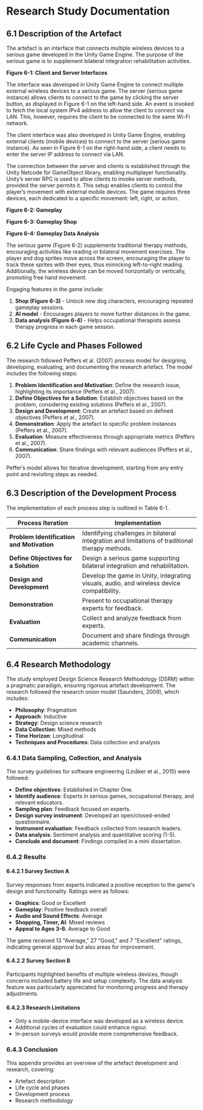 # Research Study Documentation

## 6.1 Description of the Artefact

The artefact is an interface that connects multiple wireless devices to a serious game developed in the Unity Game Engine. The purpose of the serious game is to supplement bilateral integration rehabilitation activities.

**Figure 6-1: Client and Server Interfaces**

The interface was developed in Unity Game Engine to connect multiple external wireless devices to a serious game. The server (serious game instance) allows clients to connect to the game by clicking the server button, as displayed in Figure 6-1 on the left-hand side. An event is invoked to fetch the local system IPv4 address to allow the client to connect via LAN. This, however, requires the client to be connected to the same Wi-Fi network.

The client interface was also developed in Unity Game Engine, enabling external clients (mobile devices) to connect to the server (serious game instance). As seen in Figure 6-1 on the right-hand side, a client needs to enter the server IP address to connect via LAN.

The connection between the server and clients is established through the Unity Netcode for GameObject library, enabling multiplayer functionality. Unity’s server RPC is used to allow clients to invoke server methods, provided the server permits it. This setup enables clients to control the player’s movement with external mobile devices. The game requires three devices, each dedicated to a specific movement: left, right, or action.

**Figure 6-2: Gameplay**

**Figure 6-3: Gameplay Shop**

**Figure 6-4: Gameplay Data Analysis**

The serious game (Figure 6-2) supplements traditional therapy methods, encouraging activities like reading or bilateral movement exercises. The player and dog sprites move across the screen, encouraging the player to track these sprites with their eyes, thus mimicking left-to-right reading. Additionally, the wireless device can be moved horizontally or vertically, promoting free hand movement.

Engaging features in the game include:
1. **Shop (Figure 6-3)** - Unlock new dog characters, encouraging repeated gameplay sessions.
2. **AI model** - Encourages players to move further distances in the game.
3. **Data analysis (Figure 6-4)** - Helps occupational therapists assess therapy progress in each game session.

## 6.2 Life Cycle and Phases Followed

The research followed Peffers et al. (2007) process model for designing, developing, evaluating, and documenting the research artefact. The model includes the following steps:

1. **Problem Identification and Motivation**: Define the research issue, highlighting its importance (Peffers et al., 2007).
2. **Define Objectives for a Solution**: Establish objectives based on the problem, considering existing solutions (Peffers et al., 2007).
3. **Design and Development**: Create an artefact based on defined objectives (Peffers et al., 2007).
4. **Demonstration**: Apply the artefact to specific problem instances (Peffers et al., 2007).
5. **Evaluation**: Measure effectiveness through appropriate metrics (Peffers et al., 2007).
6. **Communication**: Share findings with relevant audiences (Peffers et al., 2007).

Peffer’s model allows for iterative development, starting from any entry point and revisiting steps as needed.

## 6.3 Description of the Development Process

The implementation of each process step is outlined in Table 6-1.

| Process Iteration                   | Implementation |
|-------------------------------------|----------------|
| **Problem Identification and Motivation** | Identifying challenges in bilateral integration and limitations of traditional therapy methods. |
| **Define Objectives for a Solution** | Design a serious game supporting bilateral integration and rehabilitation. |
| **Design and Development** | Develop the game in Unity, integrating visuals, audio, and wireless device compatibility. |
| **Demonstration** | Present to occupational therapy experts for feedback. |
| **Evaluation** | Collect and analyze feedback from experts. |
| **Communication** | Document and share findings through academic channels. |

## 6.4 Research Methodology

The study employed Design Science Research Methodology (DSRM) within a pragmatic paradigm, ensuring rigorous artefact development. The research followed the research onion model (Saunders, 2009), which includes:

- **Philosophy**: Pragmatism
- **Approach**: Inductive
- **Strategy**: Design science research
- **Data Collection**: Mixed methods
- **Time Horizon**: Longitudinal
- **Techniques and Procedures**: Data collection and analysis

### 6.4.1 Data Sampling, Collection, and Analysis

The survey guidelines for software engineering (Linåker et al., 2015) were followed:

- **Define objectives**: Established in Chapter One.
- **Identify audience**: Experts in serious games, occupational therapy, and relevant educators.
- **Sampling plan**: Feedback focused on experts.
- **Design survey instrument**: Developed an open/closed-ended questionnaire.
- **Instrument evaluation**: Feedback collected from research leaders.
- **Data analysis**: Sentiment analysis and quantitative scoring (1-5).
- **Conclude and document**: Findings compiled in a mini dissertation.

### 6.4.2 Results

#### 6.4.2.1 Survey Section A

Survey responses from experts indicated a positive reception to the game's design and functionality. Ratings were as follows:

- **Graphics**: Good or Excellent
- **Gameplay**: Positive feedback overall
- **Audio and Sound Effects**: Average
- **Shopping, Timer, AI**: Mixed reviews
- **Appeal to Ages 3-6**: Average to Good

The game received 13 "Average," 27 "Good," and 7 "Excellent" ratings, indicating general approval but also areas for improvement.

#### 6.4.2.2 Survey Section B

Participants highlighted benefits of multiple wireless devices, though concerns included battery life and setup complexity. The data analysis feature was particularly appreciated for monitoring progress and therapy adjustments.

#### 6.4.2.3 Research Limitations

- Only a mobile-device interface was developed as a wireless device.
- Additional cycles of evaluation could enhance rigour.
- In-person surveys would provide more comprehensive feedback.

### 6.4.3 Conclusion

This appendix provides an overview of the artefact development and research, covering:

- Artefact description
- Life cycle and phases
- Development process
- Research methodology
